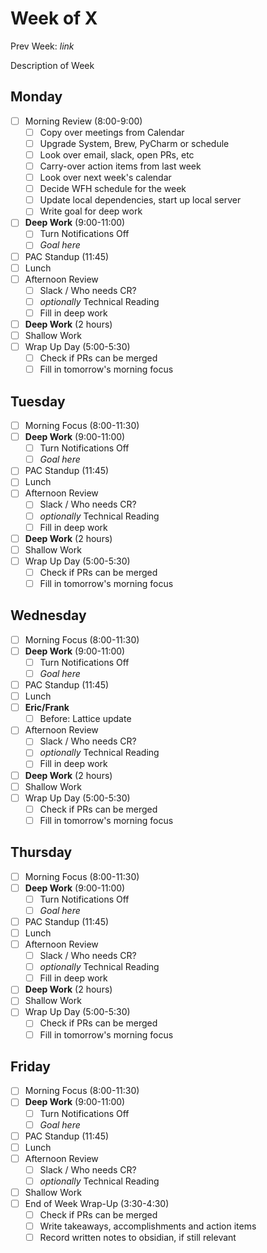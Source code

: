 # Week of X
Prev Week: *link*

Description of Week

## Monday
 - [ ] Morning Review (8:00-9:00)
	 - [ ] Copy over meetings from Calendar
	 - [ ] Upgrade System, Brew, PyCharm or schedule
	 - [ ] Look over email, slack, open PRs, etc
	 - [ ] Carry-over action items from last week
	 - [ ] Look over next week's calendar
	 - [ ] Decide WFH schedule for the week
	 - [ ] Update local dependencies, start up local server
	 - [ ] Write goal for deep work
 - [ ] **Deep Work** (9:00-11:00)
	 - [ ] Turn Notifications Off
	 - [ ] *Goal here*
 - [ ] PAC Standup (11:45)
 - [ ] Lunch
 - [ ] Afternoon Review
	 - [ ] Slack / Who needs CR?
	 - [ ] *optionally* Technical Reading
	 - [ ] Fill in deep work
 - [ ] **Deep Work** (2 hours)
 - [ ] Shallow Work
 - [ ] Wrap Up Day (5:00-5:30)
	 - [ ] Check if PRs can be merged
	 - [ ] Fill in tomorrow's morning focus

## Tuesday
 - [ ] Morning Focus (8:00-11:30)
 - [ ] **Deep Work** (9:00-11:00)
	 - [ ] Turn Notifications Off
	 - [ ] *Goal here*
 - [ ] PAC Standup (11:45)
 - [ ] Lunch
 - [ ] Afternoon Review
	 - [ ] Slack / Who needs CR?
	 - [ ] *optionally* Technical Reading
	 - [ ] Fill in deep work
 - [ ] **Deep Work** (2 hours)
 - [ ] Shallow Work
 - [ ] Wrap Up Day (5:00-5:30)
	 - [ ] Check if PRs can be merged
	 - [ ] Fill in tomorrow's morning focus

## Wednesday
 - [ ] Morning Focus (8:00-11:30)
 - [ ] **Deep Work** (9:00-11:00)
	 - [ ] Turn Notifications Off
	 - [ ] *Goal here*
 - [ ] PAC Standup (11:45)
 - [ ] Lunch
 - [ ] **Eric/Frank**
	 - [ ] Before: Lattice update
 - [ ] Afternoon Review
	 - [ ] Slack / Who needs CR?
	 - [ ] *optionally* Technical Reading
	 - [ ] Fill in deep work
 - [ ] **Deep Work** (2 hours)
 - [ ] Shallow Work
 - [ ] Wrap Up Day (5:00-5:30)
	 - [ ] Check if PRs can be merged
	 - [ ] Fill in tomorrow's morning focus

## Thursday
 - [ ] Morning Focus (8:00-11:30)
 - [ ] **Deep Work** (9:00-11:00)
	 - [ ] Turn Notifications Off
	 - [ ] *Goal here*
 - [ ] PAC Standup (11:45)
 - [ ] Lunch
 - [ ] Afternoon Review
	 - [ ] Slack / Who needs CR?
	 - [ ] *optionally* Technical Reading
	 - [ ] Fill in deep work
 - [ ] **Deep Work** (2 hours)
 - [ ] Shallow Work
 - [ ] Wrap Up Day (5:00-5:30)
	 - [ ] Check if PRs can be merged
	 - [ ] Fill in tomorrow's morning focus

## Friday
 - [ ] Morning Focus (8:00-11:30)
 - [ ] **Deep Work** (9:00-11:00)
	 - [ ] Turn Notifications Off
	 - [ ] *Goal here*
 - [ ] PAC Standup (11:45)
 - [ ] Lunch
 - [ ] Afternoon Review
	 - [ ] Slack / Who needs CR?
	 - [ ] *optionally* Technical Reading
 - [ ] Shallow Work
 - [ ] End of Week Wrap-Up (3:30-4:30)
	 - [ ] Check if PRs can be merged
	 - [ ] Write takeaways, accomplishments and action items
	 - [ ] Record written notes to obsidian, if still relevant